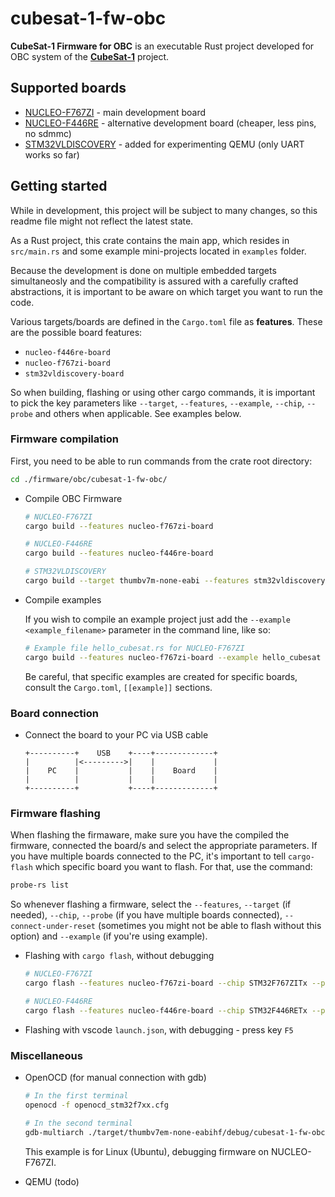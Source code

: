 # cubesat-1-fw-obc

**CubeSat-1 Firmware for OBC** is an executable Rust project developed for OBC system of the [**CubeSat-1**](https://example.com/) project.

## Supported boards

- [NUCLEO-F767ZI](https://www.st.com/en/evaluation-tools/nucleo-f767zi.html) - main development board
- [NUCLEO-F446RE](https://www.st.com/en/evaluation-tools/nucleo-f446re.html) - alternative development board (cheaper, less pins, no sdmmc)
- [STM32VLDISCOVERY](https://www.st.com/en/evaluation-tools/stm32vldiscovery.html) - added for experimenting QEMU (only UART works so far)

## Getting started

While in development, this project will be subject to many changes, so this readme file might not reflect the latest state.

As a Rust project, this crate contains the main app, which resides in `src/main.rs` and some example mini-projects located in `examples` folder.

Because the development is done on multiple embedded targets simultaneosly and the compatibility is assured with a carefully crafted abstractions, it is important to be aware on which target you want to run the code.

Various targets/boards are defined in the `Cargo.toml` file as **features**. These are the possible board features:
- `nucleo-f446re-board`
- `nucleo-f767zi-board`
- `stm32vldiscovery-board`

So when building, flashing or using other cargo commands, it is important to pick the key parameters like `--target`, `--features`, `--example`, `--chip`, `--probe` and others when applicable. See examples below.

### Firmware compilation

First, you need to be able to run commands from the crate root directory:
```bash
cd ./firmware/obc/cubesat-1-fw-obc/
```

- Compile OBC Firmware
    ```bash
    # NUCLEO-F767ZI
    cargo build --features nucleo-f767zi-board

    # NUCLEO-F446RE
    cargo build --features nucleo-f446re-board

    # STM32VLDISCOVERY
    cargo build --target thumbv7m-none-eabi --features stm32vldiscovery-board
    ```

- Compile examples

    If you wish to compile an example project just add the `--example <example_filename>` parameter in the command line, like so:
    ```bash
    # Example file hello_cubesat.rs for NUCLEO-F767ZI
    cargo build --features nucleo-f767zi-board --example hello_cubesat
    ```
    Be careful, that specific examples are created for specific boards, consult the `Cargo.toml`, `[[example]]` sections.

### Board connection

- Connect the board to your PC via USB cable
    ```
    +----------+    USB    +----+-------------+
    |          |<--------->|    |             |
    |    PC    |           |    |    Board    |
    |          |           |    |             |
    +----------+           +----+-------------+
    ```

### Firmware flashing

When flashing the firmaware, make sure you have the compiled the firmware, connected the board/s and select the appropriate parameters.
If you have multiple boards connected to the PC, it's important to tell `cargo-flash` which specific board you want to flash.
For that, use the command:
```bash
probe-rs list
```
So whenever flashing a firmware, select the `--features`, `--target` (if needed), `--chip`, `--probe` (if you have multiple boards connected), `--connect-under-reset` (sometimes you might not be able to flash without this option) and `--example` (if you're using example).

- Flashing with `cargo flash`, without debugging
    ```bash
    # NUCLEO-F767ZI
    cargo flash --features nucleo-f767zi-board --chip STM32F767ZITx --probe 1234:5678:ABCDEF1234567890ABCD1234 --connect-under-reset

    # NUCLEO-F446RE
    cargo flash --features nucleo-f446re-board --chip STM32F446RETx --probe 1234:5678:ABCDEF1234567890ABCD1234 --connect-under-reset
    ```

- Flashing with vscode `launch.json`, with debugging - press key `F5`

### Miscellaneous

- OpenOCD (for manual connection with gdb)
    ```bash
    # In the first terminal
    openocd -f openocd_stm32f7xx.cfg

    # In the second terminal
    gdb-multiarch ./target/thumbv7em-none-eabihf/debug/cubesat-1-fw-obc -x openocd.gdb
    ```
    This example is for Linux (Ubuntu), debugging firmware on NUCLEO-F767ZI.

- QEMU (todo)
